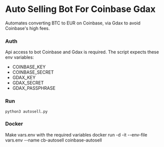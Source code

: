 # Auto Selling Bot For Coinbase Gdax
Automates converting BTC to EUR on Coinbase, via Gdax to avoid Coinbase's high fees.


### Auth
Api access to bot Coinbase and Gdax is required. The script expects these env variables:

- COINBASE_KEY
- COINBASE_SECRET	
- GDAX_KEY
- GDAX_SECRET
- GDAX_PASSPHRASE


### Run
	python3 autosell.py  
	
### Docker
Make vars.env with the required variables
	docker run -d -it --env-file vars.env --name cb-autosell  coinbase-autosell
